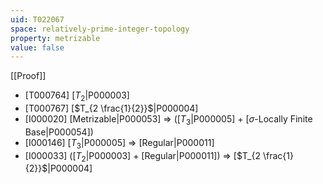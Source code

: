 ```yaml
---
uid: T022067
space: relatively-prime-integer-topology
property: metrizable
value: false
---
```

[[Proof]]

* [T000764] [$T_2$|P000003]
* [T000767] [$T_{2 \frac{1}{2}}$|P000004]
* [I000020] [Metrizable|P000053] => ([$T_3$|P000005] + [$\sigma$-Locally Finite Base|P000054])
* [I000146] [$T_3$|P000005] => [Regular|P000011]
* [I000033] ([$T_2$|P000003] + [Regular|P000011]) => [$T_{2 \frac{1}{2}}$|P000004]

